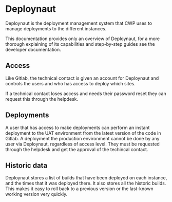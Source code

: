 # Deploynaut

Deploynaut is the deployment management system that CWP uses to manage deployments to the different instances.

This documentation provides only an overview of Deploynaut, for a more thorough explaining of its capabilities and
step-by-step guides see the developer documentation.

## Access

Like Gitlab, the technical contact is given an account for Deploynaut and controls the users and who has access to
deploy which sites.

If a technical contact loses access and needs their password reset they can request this through the helpdesk.

## Deployments

A user that has access to make deployments can perform an instant deployment to the UAT environment from the latest
version of the code in Gitlab. A deployment the production environment cannot be done by any user via Deploynaut,
regardless of access level. They must be requested through the helpdesk and get the approval of the techincal contact.

## Historic data

Deploynaut stores a list of builds that have been deployed on each instance, and the times that it was deployed there.
It also stores all the historic builds. This makes it easy to roll back to a previous version or the last-known working
version very quickly.